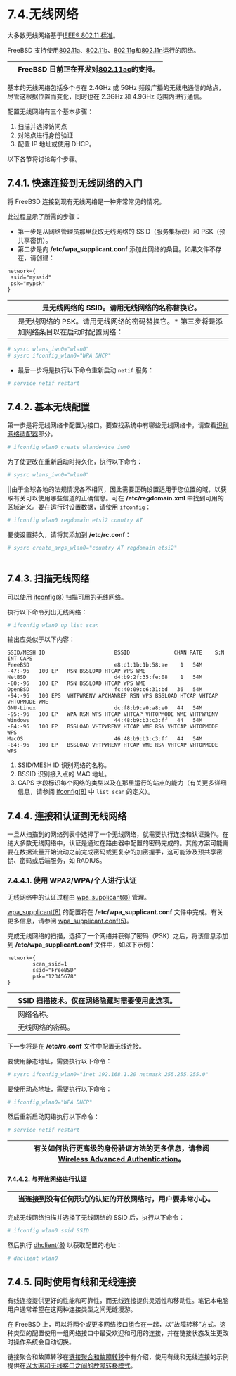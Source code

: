 # 7.4.无线网络

大多数无线网络基于[IEEE® 802.11 标准](https://en.wikipedia.org/wiki/IEEE_802.11)。

FreeBSD 支持使用[802.11a](https://en.wikipedia.org/wiki/IEEE_802.11a-1999)、[802.11b](https://en.wikipedia.org/wiki/IEEE_802.11b-1999)、[802.11g](https://en.wikipedia.org/wiki/IEEE_802.11g-2003)和[802.11n](https://en.wikipedia.org/wiki/IEEE_802.11n-2009)运行的网络。

|     | FreeBSD 目前正在开发对[802.11ac](https://en.wikipedia.org/wiki/IEEE_802.11ac-2013)的支持。 |
| --- | ------------------------------------------------------------------------------------------ |

基本的无线网络包括多个与在 2.4GHz 或 5GHz 频段广播的无线电通信的站点，尽管这根据位置而变化，同时也在 2.3GHz 和 4.9GHz 范围内进行通信。

配置无线网络有三个基本步骤：

1. 扫描并选择访问点
2. 对站点进行身份验证
3. 配置 IP 地址或使用 DHCP。

以下各节将讨论每个步骤。

## 7.4.1. 快速连接到无线网络的入门

将 FreeBSD 连接到现有无线网络是一种非常常见的情况。

此过程显示了所需的步骤：

- 第一步是从网络管理员那里获取无线网络的 SSID（服务集标识）和 PSK（预共享密钥）。
- 第二步是向 **/etc/wpa_supplicant.conf** 添加此网络的条目。如果文件不存在，请创建：

```plaintext
network={
 ssid="myssid"
 psk="mypsk"
}
```

|     | 是无线网络的 SSID。请用无线网络的名称替换它。                                             |
| --- | ----------------------------------------------------------------------------------------- |
|     | 是无线网络的 PSK。请用无线网络的密码替换它。\* 第三步将是添加网络条目以在启动时配置网络： |

```bash
# sysrc wlans_iwn0="wlan0"
# sysrc ifconfig_wlan0="WPA DHCP"
```

- 最后一步将是执行以下命令重新启动 `netif` 服务：

```bash
# service netif restart
```

## 7.4.2. 基本无线配置

第一步是将无线网络卡配置为接口。要查找系统中有哪些无线网络卡，请查看[识别网络适配器](https://docs.freebsd.org/en/books/handbook/network/#config-identify-network-adapter)部分。

```bash
# ifconfig wlan0 create wlandevice iwm0
```

为了使更改在重新启动时持久化，执行以下命令：

```bash
# sysrc wlans_iwn0="wlan0"
```

||由于全球各地的法规情况各不相同，因此需要正确设置适用于您位置的域，以获取有关可以使用哪些信道的正确信息。可在 **/etc/regdomain.xml** 中找到可用的区域定义。要在运行时设置数据，请使用 `ifconfig`：

```bash
# ifconfig wlan0 regdomain etsi2 country AT
```

要使设置持久，请将其添加到 **/etc/rc.conf**：

```bash
# sysrc create_args_wlan0="country AT regdomain etsi2"
```

|     |     |
| --- | --- |

## 7.4.3. 扫描无线网络

可以使用 [ifconfig(8)](https://man.freebsd.org/cgi/man.cgi?query=ifconfig&sektion=8&format=html) 扫描可用的无线网络。

执行以下命令列出无线网络：

```bash
# ifconfig wlan0 up list scan
```

输出应类似于以下内容：

```plaintext
SSID/MESH ID                      BSSID              CHAN RATE    S:N     INT CAPS
FreeBSD                           e8:d1:1b:1b:58:ae    1   54M  -47:-96   100 EP   RSN BSSLOAD HTCAP WPS WME
NetBSD                            d4:b9:2f:35:fe:08    1   54M  -80:-96   100 EP   RSN BSSLOAD HTCAP WPS WME
OpenBSD                           fc:40:09:c6:31:bd   36   54M  -94:-96   100 EPS  VHTPWRENV APCHANREP RSN WPS BSSLOAD HTCAP VHTCAP VHTOPMODE WME
GNU-Linux                         dc:f8:b9:a0:a8:e0   44   54M  -95:-96   100 EP   WPA RSN WPS HTCAP VHTCAP VHTOPMODE WME VHTPWRENV
Windows                           44:48:b9:b3:c3:ff   44   54M  -84:-96   100 EP   BSSLOAD VHTPWRENV HTCAP WME RSN VHTCAP VHTOPMODE WPS
MacOS                             46:48:b9:b3:c3:ff   44   54M  -84:-96   100 EP   BSSLOAD VHTPWRENV HTCAP WME RSN VHTCAP VHTOPMODE WPS
```

1. SSID/MESH ID 识别网络的名称。
2. BSSID 识别接入点的 MAC 地址。
3. CAPS 字段标识每个网络的类型以及在那里运行的站点的能力（有关更多详细信息，请参阅 [ifconfig(8)](https://man.freebsd.org/cgi/man.cgi?query=ifconfig&sektion=8&format=html) 中 `list scan` 的定义）。

## 7.4.4. 连接和认证到无线网络

一旦从扫描到的网络列表中选择了一个无线网络，就需要执行连接和认证操作。在绝大多数无线网络中，认证是通过在路由器中配置的密码完成的。其他方案可能需要在数据流量开始流动之前完成密码或更复杂的加密握手，这可能涉及预共享密钥、密码或后端服务，如 RADIUS。

### 7.4.4.1. 使用 WPA2/WPA/个人进行认证

无线网络中的认证过程由 [wpa_supplicant(8)](https://man.freebsd.org/cgi/man.cgi?query=wpa_supplicant&sektion=8&format=html) 管理。

[wpa_supplicant(8)](https://man.freebsd.org/cgi/man.cgi?query=wpa_supplicant&sektion=8&format=html) 的配置将在 **/etc/wpa_supplicant.conf** 文件中完成。有关更多信息，请参阅 [wpa_supplicant.conf(5)](https://man.freebsd.org/cgi/man.cgi?query=wpa_supplicant.conf&sektion=5&format=html)。

完成无线网络的扫描，选择了一个网络并获得了密码（PSK）之后，将该信息添加到 **/etc/wpa_supplicant.conf** 文件中，如以下示例：

```plaintext
network={
        scan_ssid=1
        ssid="FreeBSD"
        psk="12345678"
}
```

|     | SSID 扫描技术。仅在网络隐藏时需要使用此选项。 |
| --- | --------------------------------------------- |
|     | 网络名称。                                    |
|     | 无线网络的密码。                              |

下一步将是在 **/etc/rc.conf** 文件中配置无线连接。

要使用静态地址，需要执行以下命令：

```bash
# sysrc ifconfig_wlan0="inet 192.168.1.20 netmask 255.255.255.0"
```

要使用动态地址，需要执行以下命令：

```bash
# ifconfig_wlan0="WPA DHCP"
```

然后重新启动网络执行以下命令：

```bash
# service netif restart
```

|     | 有关如何执行更高级的身份验证方法的更多信息，请参阅 [Wireless Advanced Authentication](https://docs.freebsd.org/en/books/handbook/advanced-networking/#network-advanced-wireless)。 |
| --- | ---------------------------------------------------------------------------------------------------------------------------------------------------------------------------------- |

#### 7.4.4.2. 与开放网络进行认证

|     | 当连接到没有任何形式的认证的开放网络时，用户要非常小心。 |
| --- | -------------------------------------------------------- |

完成无线网络扫描并选择了无线网络的 SSID 后，执行以下命令：

```bash
# ifconfig wlan0 ssid SSID
```

然后执行 [dhclient(8)](https://man.freebsd.org/cgi/man.cgi?query=dhclient&sektion=8&format=html) 以获取配置的地址：

```bash
# dhclient wlan0
```

## 7.4.5. 同时使用有线和无线连接

有线连接提供更好的性能和可靠性，而无线连接提供灵活性和移动性。笔记本电脑用户通常希望在这两种连接类型之间无缝漫游。

在 FreeBSD 上，可以将两个或更多网络接口组合在一起，以“故障转移”方式。这种类型的配置使用一组网络接口中最受欢迎和可用的连接，并在链接状态发生更改时操作系统会自动切换。

链接聚合和故障转移在[链接聚合和故障转移](https://docs.freebsd.org/en/books/handbook/advanced-networking/#network-aggregation)中有介绍，使用有线和无线连接的示例提供在[以太网和无线接口之间的故障转移模式](https://docs.freebsd.org/en/books/handbook/advanced-networking/#networking-lagg-wired-and-wireless)。
